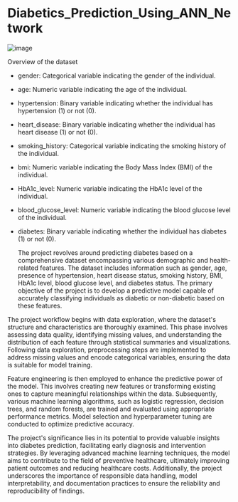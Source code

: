 # Diabetics_Prediction_Using_ANN_Network

![image](https://github.com/Ameena-Farzana/Diabetics_Prediction_Using_ANN_Network/assets/121862099/f992c898-c7ef-462a-beb1-a1200894d058)



Overview of the dataset 

* gender: Categorical variable indicating the gender of the individual.
* age: Numeric variable indicating the age of the individual.
* hypertension: Binary variable indicating whether the individual has hypertension (1) or not (0).
* heart_disease: Binary variable indicating whether the individual has heart disease (1) or not (0).
* smoking_history: Categorical variable indicating the smoking history of the individual.
* bmi: Numeric variable indicating the Body Mass Index (BMI) of the individual.
* HbA1c_level: Numeric variable indicating the HbA1c level of the individual.
* blood_glucose_level: Numeric variable indicating the blood glucose level of the individual.
* diabetes: Binary variable indicating whether the individual has diabetes (1) or not (0).


    The project revolves around predicting diabetes based on a comprehensive dataset encompassing various demographic and health-related features. The dataset includes information such as gender, age, presence of hypertension, heart disease status, smoking history, BMI, HbA1c level, blood glucose level, and diabetes status. The primary objective of the project is to develop a predictive model capable of accurately classifying individuals as diabetic or non-diabetic based on these features.

The project workflow begins with data exploration, where the dataset's structure and characteristics are thoroughly examined. This phase involves assessing data quality, identifying missing values, and understanding the distribution of each feature through statistical summaries and visualizations. Following data exploration, preprocessing steps are implemented to address missing values and encode categorical variables, ensuring the data is suitable for model training.

Feature engineering is then employed to enhance the predictive power of the model. This involves creating new features or transforming existing ones to capture meaningful relationships within the data. Subsequently, various machine learning algorithms, such as logistic regression, decision trees, and random forests, are trained and evaluated using appropriate performance metrics. Model selection and hyperparameter tuning are conducted to optimize predictive accuracy.

The project's significance lies in its potential to provide valuable insights into diabetes prediction, facilitating early diagnosis and intervention strategies. By leveraging advanced machine learning techniques, the model aims to contribute to the field of preventive healthcare, ultimately improving patient outcomes and reducing healthcare costs. Additionally, the project underscores the importance of responsible data handling, model interpretability, and documentation practices to ensure the reliability and reproducibility of findings.
